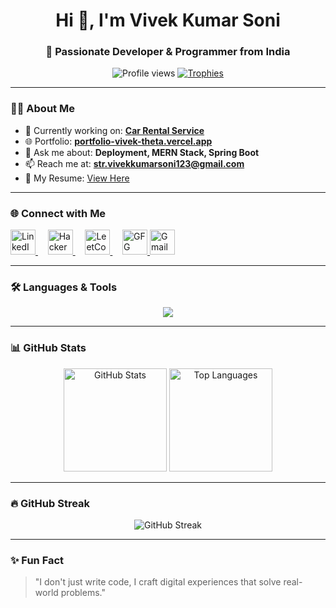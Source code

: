 <!-- Profile Header -->
<h1 align="center">Hi 👋, I'm Vivek Kumar Soni</h1>
<h3 align="center">🚀 Passionate Developer & Programmer from India</h3>

<!-- Profile Views & Trophies -->
<p align="center">
  <img src="https://komarev.com/ghpvc/?username=vivekkumarsoni123&label=Profile%20views&color=0e75b6&style=flat" alt="Profile views" />
  <a href="https://github.com/ryo-ma/github-profile-trophy">
    <img src="https://github-profile-trophy.vercel.app/?username=vivekkumarsoni123&theme=radical&margin-w=15&margin-h=15" alt="Trophies" />
  </a>
</p>

---

### 👨‍💻 About Me
- 🔭 Currently working on: **[Car Rental Service](https://github.com/vivekkumarsoni123/CarRental)**
- 🌐 Portfolio: **[portfolio-vivek-theta.vercel.app](https://portfolio-vivek-theta.vercel.app/)**
- 💬 Ask me about: **Deployment, MERN Stack, Spring Boot**
- 📫 Reach me at: **str.vivekkumarsoni123@gmail.com**
- 📄 My Resume: [View Here](https://drive.google.com/file/d/1uJ1HUf2tr31JE2xtVgajJPS2FLoNextI/view?usp=sharing)

---

### 🌐 Connect with Me
<p align="left">
  <!-- LinkedIn -->
  <a href="https://www.linkedin.com/in/vivek-kumar-soni-9b2591258/" target="_blank">
    <img src="https://skillicons.dev/icons?i=linkedin" alt="LinkedIn" height="40"/>
  </a>&nbsp;&nbsp;&nbsp;
  
  <!-- HackerRank -->
  <a href="https://www.hackerrank.com/profile/str_vivekkumars1" target="_blank">
    <img src="https://upload.wikimedia.org/wikipedia/commons/6/65/HackerRank_logo.png" alt="HackerRank" height="40"/>
  </a>&nbsp;&nbsp;&nbsp;
  
  <!-- LeetCode -->
  <a href="https://leetcode.com/u/vivek_soni-123/" target="_blank">
    <img src="https://upload.wikimedia.org/wikipedia/commons/1/19/LeetCode_logo_black.png" alt="LeetCode" height="40"/>
  </a>&nbsp;&nbsp;&nbsp;
  
  <!-- GeeksforGeeks -->
  <a href="https://www.geeksforgeeks.org/user/strvivekkumdy2x/" target="_blank">
    <img src="https://img.shields.io/badge/GeeksforGeeks-0F9D58?style=for-the-badge&logo=geeksforgeeks&logoColor=white" alt="GFG" height="40"/>
  </a>

  <!-- Gmail -->
  <a href="mailto:str.vivekkumarsoni123@gmail.com" target="_blank">
    <img src="https://upload.wikimedia.org/wikipedia/commons/4/4e/Gmail_Icon.png" alt="Gmail" height="40"/>
  </a>
</p>




---

### 🛠️ Languages & Tools
<p align="center">
  <img src="https://skillicons.dev/icons?i=aws,azure,bootstrap,c,cpp,css,docker,express,gcp,git,html,java,js,jenkins,kubernetes,linux,mongodb,mysql,nodejs,postman,python,react,spring,tailwind,vscode,eclipse" />
</p>

---

### 📊 GitHub Stats
<p align="center">
  <img src="https://github-readme-stats.vercel.app/api?username=vivekkumarsoni123&show_icons=true&theme=radical" alt="GitHub Stats" height="165" />
  <img src="https://github-readme-stats.vercel.app/api/top-langs/?username=vivekkumarsoni123&layout=compact&theme=radical" alt="Top Languages" height="165" />
</p>

---

### 🔥 GitHub Streak
<p align="center">
  <img src="https://github-readme-streak-stats.herokuapp.com/?user=vivekkumarsoni123&theme=radical" alt="GitHub Streak" />
</p>

---

### ✨ Fun Fact
> "I don't just write code, I craft digital experiences that solve real-world problems."
